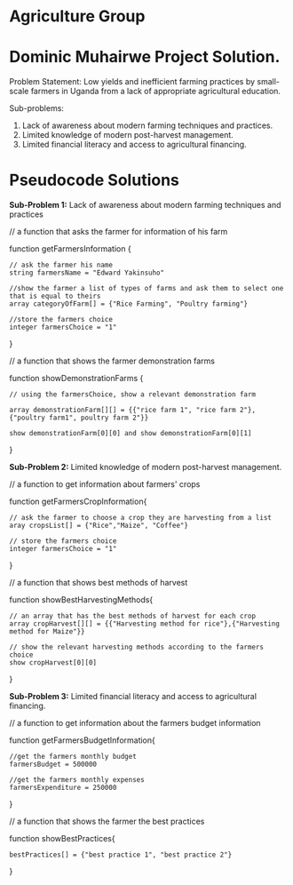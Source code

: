 
# Agriculture Group

# Dominic Muhairwe Project Solution.

Problem Statement: Low yields and inefficient farming practices by small-scale farmers in Uganda from a lack of appropriate
agricultural education.

Sub-problems:
1. Lack of awareness about modern farming techniques and practices.
2. Limited knowledge of modern post-harvest management.
3. Limited financial literacy and access to agricultural financing.

# Pseudocode Solutions

**Sub-Problem 1:** Lack of awareness about modern farming techniques and
practices

// a function that asks the farmer for information of his farm

function getFarmersInformation {

    // ask the farmer his name
    string farmersName = "Edward Yakinsuho"

    //show the farmer a list of types of farms and ask them to select one that is equal to theirs
    array categoryOfFarm[] = {"Rice Farming", "Poultry farming"}

    //store the farmers choice
    integer farmersChoice = "1"
}

// a function that shows the farmer demonstration farms 

function showDemonstrationFarms {

    // using the farmersChoice, show a relevant demonstration farm

    array demonstrationFarm[][] = {{"rice farm 1", "rice farm 2"},{"poultry farm1", poultry farm 2"}} 

    show demonstrationFarm[0][0] and show demonstrationFarm[0][1]


}

**Sub-Problem 2:** Limited knowledge of modern post-harvest management.

// a function to get information about farmers' crops

function getFarmersCropInformation{

    // ask the farmer to choose a crop they are harvesting from a list
    aray cropsList[] = {"Rice","Maize", "Coffee"}

    // store the farmers choice
    integer farmersChoice = "1"

}

// a function that shows best methods of harvest

function showBestHarvestingMethods{

    // an array that has the best methods of harvest for each crop
    array cropHarvest[][] = {{"Harvesting method for rice"},{"Harvesting method for Maize"}}

    // show the relevant harvesting methods according to the farmers choice
    show cropHarvest[0][0]

}


**Sub-Problem 3:** Limited financial literacy and access to agricultural financing.

// a function to get information about the farmers budget information

function getFarmersBudgetInformation{

    //get the farmers monthly budget
    farmersBudget = 500000

    //get the farmers monthly expenses
    farmersExpenditure = 250000

}

// a function that shows the farmer the best practices

function showBestPractices{

    bestPractices[] = {"best practice 1", "best practice 2"}
}


